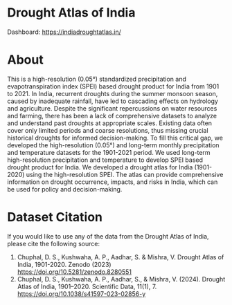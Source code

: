 # Drought Atlas of India
Dashboard: https://indiadroughtatlas.in/


# About
This is a high-resolution (0.05°) standardized precipitation and evapotranspiration index (SPEI) based drought product for India from 1901 to 2021. In India, recurrent droughts during the summer monsoon season, caused by inadequate rainfall, have led to cascading effects on hydrology and agriculture. Despite the significant repercussions on water resources and farming, there has been a lack of comprehensive datasets to analyze and understand past droughts at appropriate scales. Existing data often cover only limited periods and coarse resolutions, thus missing crucial historical droughts for informed decision-making. To fill this critical gap, we developed the high-resolution (0.05°) and long-term monthly precipitation and temperature datasets for the 1901-2021 period. We used long-term high-resolution precipitation and temperature to develop SPEI based drought product for India. We developed a drought atlas for India (1901-2020) using the high-resolution SPEI. The atlas can provide comprehensive information on drought occurrence, impacts, and risks in India, which can be used for policy and decision-making.


# Dataset Citation
If you would like to use any of the data from the Drought Atlas of India, please cite the following source:
1. Chuphal, D. S., Kushwaha, A. P., Aadhar, S. & Mishra, V. Drought Atlas of India, 1901-2020. Zenodo (2023) https://doi.org/10.5281/zenodo.8280551
2. Chuphal, D. S., Kushwaha, A. P., Aadhar, S., & Mishra, V. (2024). Drought Atlas of India, 1901–2020. Scientific Data, 11(1), 7. https://doi.org/10.1038/s41597-023-02856-y
